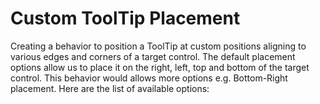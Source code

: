 Custom ToolTip Placement
======================

Creating a behavior to position a ToolTip at custom positions aligning to various edges and corners of a target control. The default placement options allow us to place it on the right, left, top and bottom of the target control. This behavior would allows more options e.g. Bottom-Right placement. Here are the list of available options:
